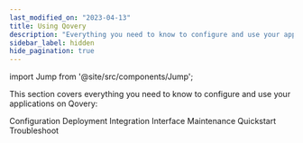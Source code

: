 ```yaml
---
last_modified_on: "2023-04-13"
title: Using Qovery
description: "Everything you need to know to configure and use your applications on Qovery"
sidebar_label: hidden
hide_pagination: true
---
```


import Jump from '@site/src/components/Jump';

This section covers everything you need to know to configure and use your applications on Qovery:

<Jump to="/docs/using-qovery/configuration/">Configuration</Jump>
<Jump to="/docs/using-qovery/deployment/">Deployment</Jump>
<Jump to="/docs/using-qovery/integration/">Integration</Jump>
<Jump to="/docs/using-qovery/interface/">Interface</Jump>
<Jump to="/docs/using-qovery/maintenance/">Maintenance</Jump>
<Jump to="/docs/using-qovery/quickstart/">Quickstart</Jump>
<Jump to="/docs/using-qovery/troubleshoot/">Troubleshoot</Jump>



